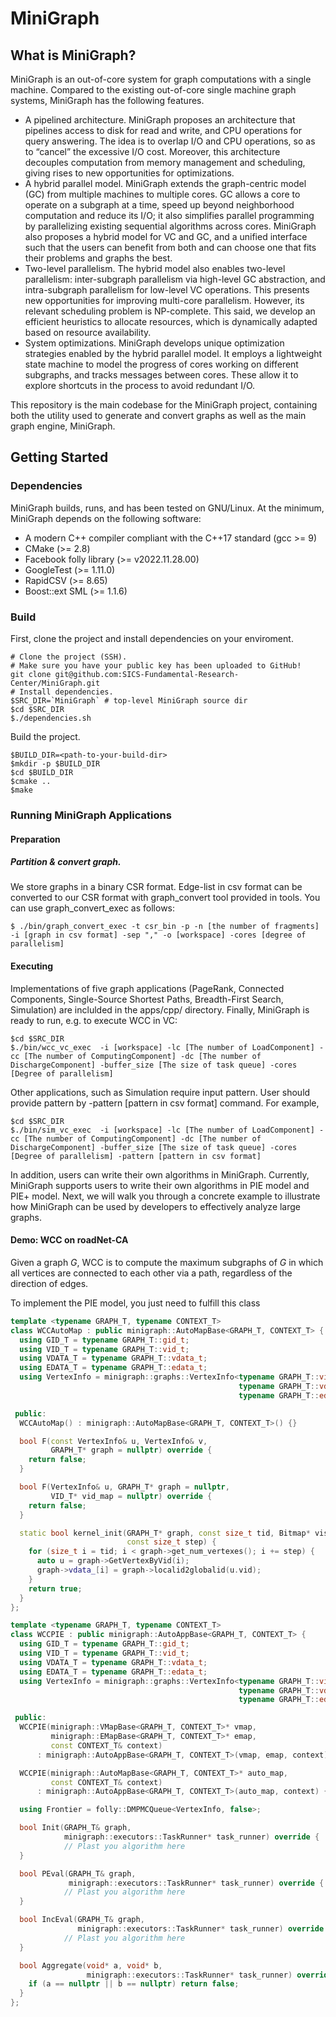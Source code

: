 # MiniGraph

## What is MiniGraph?
MiniGraph is an out-of-core system for graph computations with a single machine.
Compared to the existing out-of-core single machine
graph systems, MiniGraph has the following features.
* A pipelined architecture. MiniGraph proposes an architecture
that pipelines access to disk for read and write, and CPU operations
for query answering. The idea is to overlap I/O and CPU operations,
so as to “cancel” the excessive I/O cost. Moreover, this architecture
decouples computation from memory management and scheduling,
giving rises to new opportunities for optimizations.
* A hybrid parallel model. MiniGraph extends the graph-centric
model (GC) from multiple machines to multiple cores. GC
allows a core to operate on a subgraph at a time, speed up beyond
neighborhood computation and reduce its I/O; it also simplifies parallel
programming by parallelizing existing sequential algorithms
across cores. MiniGraph also proposes a hybrid model for VC and
GC, and a unified interface such that the users can benefit from both
and can choose one that fits their problems and graphs the best.
* Two-level parallelism. The hybrid model also enables two-level
parallelism: inter-subgraph parallelism via high-level GC abstraction,
and intra-subgraph parallelism for low-level VC operations.
This presents new opportunities for improving multi-core parallelism.
However, its relevant scheduling problem is NP-complete.
This said, we develop an efficient heuristics to allocate resources,
which is dynamically adapted based on resource availability.
* System optimizations. MiniGraph develops unique optimization
strategies enabled by the hybrid parallel model. It employs a lightweight
state machine to model the progress of cores working on
different subgraphs, and tracks messages between cores. These
allow it to explore shortcuts in the process to avoid redundant I/O.


 
This repository is the main codebase for the MiniGraph project, 
containing both the utility used to generate and convert graphs
as well as the main graph engine, MiniGraph.


## Getting Started
### Dependencies
MiniGraph builds, runs, and has been tested on GNU/Linux. 
At the minimum, MiniGraph depends on the following software:
* A modern C++ compiler compliant with the C++17 standard 
(gcc >= 9)
* CMake (>= 2.8)
* Facebook folly library (>= v2022.11.28.00)
* GoogleTest (>= 1.11.0)
* RapidCSV (>= 8.65)
* Boost::ext SML (>= 1.1.6)






### Build

First, clone the project and install dependencies on your enviroment.

```shell
# Clone the project (SSH).
# Make sure you have your public key has been uploaded to GitHub!
git clone git@github.com:SICS-Fundamental-Research-Center/MiniGraph.git
# Install dependencies.
$SRC_DIR=`MiniGraph` # top-level MiniGraph source dir
$cd $SRC_DIR
$./dependencies.sh
```

Build the project.
```shell
$BUILD_DIR=<path-to-your-build-dir>
$mkdir -p $BUILD_DIR
$cd $BUILD_DIR
$cmake ..
$make
```
### Running MiniGraph Applications


#### Preparation
##### Partition & convert graph.
We store graphs in a binary CSR format. Edge-list in csv format 
can be converted to our CSR format with graph_convert tool provided in tools.
You can use graph_convert_exec as follows:
```shell
$ ./bin/graph_convert_exec -t csr_bin -p -n [the number of fragments] -i [graph in csv format] -sep "," -o [workspace] -cores [degree of parallelism]
```

#### Executing 
Implementations of five graph applications 
(PageRank, Connected Components, 
Single-Source Shortest Paths, 
Breadth-First Search, Simulation) are inclulded in the apps/cpp/ directory.
Finally, MiniGraph is ready to run, 
e.g. to execute WCC in VC:

```shell
$cd $SRC_DIR
$./bin/wcc_vc_exec  -i [workspace] -lc [The number of LoadComponent] -cc [The number of ComputingComponent] -dc [The number of DischargeComponent] -buffer_size [The size of task queue] -cores [Degree of parallelism]
```

Other applications, such as Simulation require input pattern. 
User should provide pattern by -pattern [pattern in csv format] command.
For example,

```shell
$cd $SRC_DIR
$./bin/sim_vc_exec  -i [workspace] -lc [The number of LoadComponent] -cc [The number of ComputingComponent] -dc [The number of DischargeComponent] -buffer_size [The size of task queue] -cores [Degree of parallelism] -pattern [pattern in csv format]
```





In addition, users can write their own algorithms in MiniGraph. 
Currently, MiniGraph supports users to write their own algorithms in PIE model 
and PIE+ model.
Next, we will walk you through a concrete example to illustrate how MiniGraph 
can be used by developers to effectively  analyze large graphs.

#### Demo: WCC on roadNet-CA
Given a graph $G$, WCC is to compute the maximum subgraphs of
$G$ in which all vertices are connected to each other via a path, regardless
of the direction of edges.

To implement the PIE model, you just need to fulfill this class

```c++
template <typename GRAPH_T, typename CONTEXT_T>
class WCCAutoMap : public minigraph::AutoMapBase<GRAPH_T, CONTEXT_T> {
  using GID_T = typename GRAPH_T::gid_t;
  using VID_T = typename GRAPH_T::vid_t;
  using VDATA_T = typename GRAPH_T::vdata_t;
  using EDATA_T = typename GRAPH_T::edata_t;
  using VertexInfo = minigraph::graphs::VertexInfo<typename GRAPH_T::vid_t,
                                                   typename GRAPH_T::vdata_t,
                                                   typename GRAPH_T::edata_t>;

 public:
  WCCAutoMap() : minigraph::AutoMapBase<GRAPH_T, CONTEXT_T>() {}

  bool F(const VertexInfo& u, VertexInfo& v,
         GRAPH_T* graph = nullptr) override {
    return false;
  }

  bool F(VertexInfo& u, GRAPH_T* graph = nullptr,
         VID_T* vid_map = nullptr) override {
    return false;
  }

  static bool kernel_init(GRAPH_T* graph, const size_t tid, Bitmap* visited,
                          const size_t step) {
    for (size_t i = tid; i < graph->get_num_vertexes(); i += step) {
      auto u = graph->GetVertexByVid(i);
      graph->vdata_[i] = graph->localid2globalid(u.vid);
    }
    return true;
  }
};

template <typename GRAPH_T, typename CONTEXT_T>
class WCCPIE : public minigraph::AutoAppBase<GRAPH_T, CONTEXT_T> {
  using GID_T = typename GRAPH_T::gid_t;
  using VID_T = typename GRAPH_T::vid_t;
  using VDATA_T = typename GRAPH_T::vdata_t;
  using EDATA_T = typename GRAPH_T::edata_t;
  using VertexInfo = minigraph::graphs::VertexInfo<typename GRAPH_T::vid_t,
                                                   typename GRAPH_T::vdata_t,
                                                   typename GRAPH_T::edata_t>;

 public:
  WCCPIE(minigraph::VMapBase<GRAPH_T, CONTEXT_T>* vmap,
         minigraph::EMapBase<GRAPH_T, CONTEXT_T>* emap,
         const CONTEXT_T& context)
      : minigraph::AutoAppBase<GRAPH_T, CONTEXT_T>(vmap, emap, context) {}

  WCCPIE(minigraph::AutoMapBase<GRAPH_T, CONTEXT_T>* auto_map,
         const CONTEXT_T& context)
      : minigraph::AutoAppBase<GRAPH_T, CONTEXT_T>(auto_map, context) {}

  using Frontier = folly::DMPMCQueue<VertexInfo, false>;

  bool Init(GRAPH_T& graph,
            minigraph::executors::TaskRunner* task_runner) override {
            // Plast you algorithm here
  }

  bool PEval(GRAPH_T& graph,
             minigraph::executors::TaskRunner* task_runner) override {
            // Plast you algorithm here
  }

  bool IncEval(GRAPH_T& graph,
               minigraph::executors::TaskRunner* task_runner) override {
            // Plast you algorithm here
  }

  bool Aggregate(void* a, void* b,
                 minigraph::executors::TaskRunner* task_runner) override {
    if (a == nullptr || b == nullptr) return false;
  }
};
```
